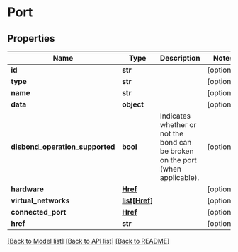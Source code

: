 # Port


## Properties
Name | Type | Description | Notes
------------ | ------------- | ------------- | -------------
**id** | **str** |  | [optional] 
**type** | **str** |  | [optional] 
**name** | **str** |  | [optional] 
**data** | **object** |  | [optional] 
**disbond_operation_supported** | **bool** | Indicates whether or not the bond can be broken on the port (when applicable). | [optional] 
**hardware** | [**Href**](Href.md) |  | [optional] 
**virtual_networks** | [**list[Href]**](Href.md) |  | [optional] 
**connected_port** | [**Href**](Href.md) |  | [optional] 
**href** | **str** |  | [optional] 

[[Back to Model list]](../README.md#documentation-for-models) [[Back to API list]](../README.md#documentation-for-api-endpoints) [[Back to README]](../README.md)


